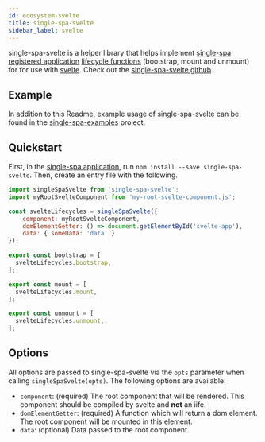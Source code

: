 ```yaml
---
id: ecosystem-svelte
title: single-spa-svelte
sidebar_label: svelte
---
```


single-spa-svelte is a helper library that helps implement [single-spa registered application](single-spa-config.md#registering-applications) [lifecycle functions](building-applications.md#registered-application-lifecycle) (bootstrap, mount and unmount) for for use with [svelte](https://svelte.technology/). Check out the [single-spa-svelte github](https://github.com/CanopyTax/single-spa-svelte).


## Example
In addition to this Readme, example usage of single-spa-svelte can be found in the [single-spa-examples](https://github.com/CanopyTax/single-spa-examples/blob/master/src/svelte/svelte.app.js) project.

## Quickstart

First, in the [single-spa application](https://github.com/CanopyTax/single-spa/blob/master/docs/applications.md#registered-applications), run `npm install --save single-spa-svelte`. Then, create an entry file with the following.

```js
import singleSpaSvelte from 'single-spa-svelte';
import myRootSvelteComponent from 'my-root-svelte-component.js';

const svelteLifecycles = singleSpaSvelte({
	component: myRootSvelteComponent,
	domElementGetter: () => document.getElementById('svelte-app'),
	data: { someData: 'data' }
});

export const bootstrap = [
  svelteLifecycles.bootstrap,
];

export const mount = [
  svelteLifecycles.mount,
];

export const unmount = [
  svelteLifecycles.unmount,
];
```

## Options

All options are passed to single-spa-svelte via the `opts` parameter when calling `singleSpaSvelte(opts)`. The following options are available:

- `component`: (required) The root component that will be rendered. This
	component should be compiled by svelte and **not** an iife.
- `domElementGetter`: (required) A function which will return a dom
	element. The root component will be mounted in this element.
- `data`: (optional) Data passed to the root component.
